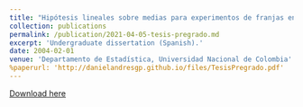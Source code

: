 ```yaml
---
title: "Hipótesis lineales sobre medias para experimentos de franjas en parcelas divididas"
collection: publications
permalink: /publication/2021-04-05-tesis-pregrado.md
excerpt: 'Undergraduate dissertation (Spanish).'
date: 2004-02-01
venue: 'Departamento de Estadística, Universidad Nacional de Colombia'
%paperurl: 'http://danielandresgp.github.io/files/TesisPregrado.pdf'
---
```


[Download here](http://danielandresgp.github.io/files/TesisPregrado.pdf)
